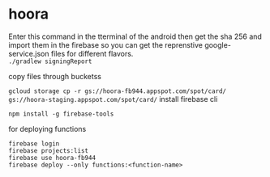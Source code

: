 # hoora


Enter this command in the tterminal of the android then get the sha 256 and import them in the firebase so you can get the reprenstive google-service.json files for different flavors.
<br/>
```./gradlew signingReport```


copy files through bucketss

```gcloud storage cp -r gs://hoora-fb944.appspot.com/spot/card/ gs://hoora-staging.appspot.com/spot/card/```
install firebase cli 
```
npm install -g firebase-tools
```
for deploying functions
```
firebase login
firebase projects:list
firebase use hoora-fb944
firebase deploy --only functions:<function-name>

```
